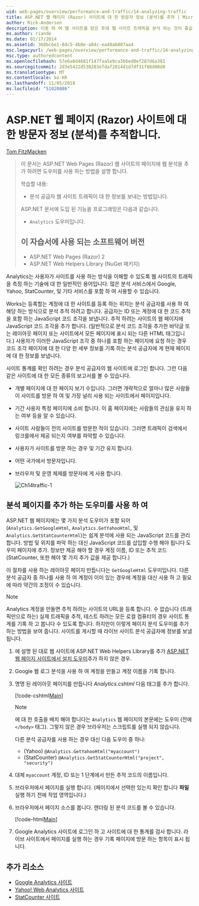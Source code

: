 ```yaml
---
uid: web-pages/overview/performance-and-traffic/14-analyzing-traffic
title: ASP.NET 웹 페이지 (Razor) 사이트에 대 한 방문자 정보 (분석)를 추적 | Microsoft Docs
author: Rick-Anderson
description: 이동 하 여 웹 사이트를 받은 후에 웹 사이트 트래픽을 분석 하는 것이 좋습니다.
ms.author: riande
ms.date: 02/17/2014
ms.assetid: 360bc6e1-84c5-4b8e-a84c-ea48ab807aa4
msc.legacyurl: /web-pages/overview/performance-and-traffic/14-analyzing-traffic
msc.type: authoredcontent
ms.openlocfilehash: 57e6a0d4681f147faa5e9ca3b6ed0ef287d6a381
ms.sourcegitcommit: 2d3e5422d530203efdaf2014d1d7df31f88d08d0
ms.translationtype: MT
ms.contentlocale: ko-KR
ms.lasthandoff: 11/05/2018
ms.locfileid: "51020886"
---
```

<a name="tracking-visitor-information-analytics-for-an-aspnet-web-pages-razor-site"></a>ASP.NET 웹 페이지 (Razor) 사이트에 대 한 방문자 정보 (분석)를 추적합니다.
====================
[Tom FitzMacken](https://github.com/tfitzmac)

> 이 문서는 ASP.NET Web Pages (Razor) 웹 사이트의 페이지에 웹 분석을 추가 하려면 도우미를 사용 하는 방법을 설명 합니다.
> 
> 학습할 내용:
> 
> - 분석 공급자 웹 사이트 트래픽이 대 한 정보를 보내는 방법입니다.
> 
> ASP.NET 문서에 도입 된 기능을 프로그래밍은 다음과 같습니다.
> 
> - `Analytics` 도우미입니다.
>   
> 
> ## <a name="software-versions-used-in-the-tutorial"></a>이 자습서에 사용 되는 소프트웨어 버전
> 
> 
> - ASP.NET Web Pages (Razor) 2
> - ASP.NET Web Helpers Library (NuGet 패키지)


Analytics는 사용자가 사이트를 사용 하는 방식을 이해할 수 있도록 웹 사이트의 트래픽을 측정 하는 기술에 대 한 일반적인 용어입니다. 많은 분석 서비스에서 Google, Yahoo, StatCounter, 및 기타 서비스를 포함 하 여 사용할 수 있습니다.

Works는 등록할는 계정에 대 한 사이트를 등록 하는 위치는 분석 공급자를 사용 하 여 해당 하는 방식으로 분석 추적 하려고 합니다. 공급자는 ID 또는 계정에 대 한 코드 추적을 포함 하는 JavaScript 코드 조각을 보냅니다. 추적 하려는 사이트의 웹 페이지에 JavaScript 코드 조각을 추가 합니다. (일반적으로 분석 코드 조각을 추가한 바닥글 또는 레이아웃 페이지 또는 사이트에서 모든 페이지에 표시 되는 다른 HTML 태그입니다.) 사용자가 이러한 JavaScript 조각 중 하나를 포함 하는 페이지에 요청 하는 경우 코드 조각 페이지에 대 한 다양 한 세부 정보를 기록 하는 분석 공급자에 게 현재 페이지에 대 한 정보를 보냅니다.

사이트 통계를 확인 하려는 경우 분석 공급자의 웹 사이트에 로그인 합니다. 그런 다음 같은 사이트에 대 한 모든 종류의 보고서를 볼 수 있습니다.

- 개별 페이지에 대 한 페이지 보기 수입니다. 그러면 개략적으로 얼마나 많은 사람들이 사이트를 방문 하 여 및 가장 널리 사용 되는 사이트에서 페이지입니다.
- 기간 사용자 특정 페이지에 소비 합니다. 이 홈 페이지에는 사람들의 관심을 유지 하는 여부 등을 알 수 있습니다.
- 사이트 사람들이 전의 사이트를 방문한 적이 있습니다. 그러면 트래픽이 검색에서 링크를에서 제공 되는지 여부를 파악할 수 있습니다.
- 사용자가 사이트를 방문 하는 경우 및 기간 유지 합니다.
- 어떤 국가에서 방문자입니다.
- 브라우저 및 운영 체제를 방문자에 게 사용 합니다.

    ![Ch14traffic-1](14-analyzing-traffic/_static/image1.jpg)

## <a name="using-a-helper-to-add-analytics-to-a-page"></a>분석 페이지를 추가 하는 도우미를 사용 하 여

ASP.NET 웹 페이지에는 몇 가지 분석 도우미가 포함 되어 (`Analytics.GetGoogleHtml`, `Analytics.GetYahooHtml`, 및 `Analytics.GetStatCounterHtml`)는 쉽게 분석에 사용 되는 JavaScript 코드를 관리 합니다. 방법 및 위치를 파악 하는 대신 JavaScript 코드를 삽입할 수행 해야 됩니다 도우미 페이지에 추가. 정보만 제공 해야 할 경우 계정 이름, ID 또는 추적 코드 (StatCounter, 또한 해야 몇 가지 추가 값을 제공 합니다.)

이 절차를 사용 하는 레이아웃 페이지 만듭니다는 `GetGoogleHtml` 도우미입니다. 다른 분석 공급자 중 하나를 사용 하 여 계정이 이미 있는 경우에 계정을 대신 사용 하 고 필요에 따라 약간의 조정이 수 있습니다.

> [!NOTE]
> Analytics 계정을 만들면 추적 하려는 사이트의 URL을 등록 합니다. 수 없습니다 (트래픽만으로 하는) 실제 트래픽을 추적, 테스트 하려는 모든 로컬 컴퓨터의 경우 사이트 통계를 기록 하 고 봅니다 수 있도록 합니다. 하지만이 이렇게 페이지 분석 도우미를 추가 하는 방법을 보여 줍니다. 사이트를 게시할 때 라이브 사이트 분석 공급자에 정보를 보낼 됩니다.


1. 에 설명 된 대로 웹 사이트에 ASP.NET Web Helpers Library를 추가 [ASP.NET 웹 페이지 사이트에서 설치 도우미](https://go.microsoft.com/fwlink/?LinkId=252372)추가 하지 않은 경우.
2. Google 웹 로그 분석을 사용 하 여 계정을 만들고 계정 이름을 기록 합니다.
3. 명명 된 레이아웃 페이지를 만듭니다 *Analytics.cshtml* 다음 태그를 추가 합니다.

    [!code-cshtml[Main](14-analyzing-traffic/samples/sample1.cshtml)]

    > [!NOTE]
    > 에 대 한 호출을 배치 해야 합니다는 `Analytics` 웹 페이지의 본문에는 도우미 (전에 `</body>` 태그). 그렇지 않은 경우 브라우저는 스크립트를 실행 되지 않습니다.

    다른 분석 공급자를 사용 하는 경우 대신 다음 도우미 중 하나:

    - (Yahoo) `@Analytics.GetYahooHtml("myaccount")`
    - (StatCounter) `@Analytics.GetStatCounterHtml("project", "security")`
4. 대체 `myaccount` 계정, ID 또는 1 단계에서 만든 추적 코드의 이름입니다.
5. 브라우저에서 페이지를 실행 합니다. (페이지에서 선택한 있는지 확인 합니다 **파일** 실행 하기 전에 작업 영역입니다.)
6. 브라우저에서 페이지 소스를 봅니다. 렌더링 된 분석 코드를 볼 수 있습니다.

    [!code-html[Main](14-analyzing-traffic/samples/sample2.html)]
7. Google Analytics 사이트에 로그인 하 고 사이트에 대 한 통계를 검사 합니다. 라이브 사이트에서 페이지를 실행 하는 경우 기록 페이지에 방문 하는 항목이 표시 됩니다.

<a id="Additional_Resources"></a>
## <a name="additional-resources"></a>추가 리소스

- [Google Analytics 사이트](https://www.google.com/analytics/)
- [Yahoo! Web Analytics 사이트](http://help.yahoo.com/l/us/yahoo/ywa/)
- [StatCounter 사이트](http://statcounter.com/)
